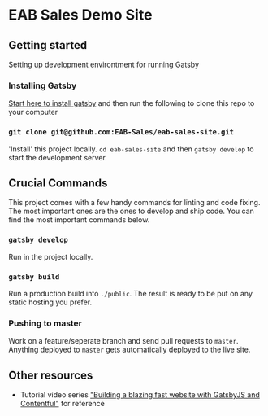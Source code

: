 # EAB Sales Demo Site

## Getting started

Setting up development environtment for running Gatsby


### Installing Gatsby

[Start here to install gatsby](https://www.gatsbyjs.com/tutorial/part-zero/) and then run the following to clone this repo to your computer

### `git clone git@github.com:EAB-Sales/eab-sales-site.git`

'Install' this project locally. `cd eab-sales-site` and then `gatsby develop` to start the development server.


## Crucial Commands

This project comes with a few handy commands for linting and code fixing. The most important ones are the ones to develop and ship code. You can find the most important commands below.

### `gatsby develop`

Run in the project locally.

### `gatsby build`

Run a production build into `./public`. The result is ready to be put on any static hosting you prefer.


### Pushing to master
Work on a feature/seperate branch and send pull requests to `master`. Anything deployed to `master` gets automatically deployed to the live site.

## Other resources

- Tutorial video series ["Building a blazing fast website with GatsbyJS and Contentful"](https://www.youtube.com/watch?v=Ek4o40w1tH4&list=PL8KiuH6vpACV-F7jXribe4YveGBhBeG9A) for reference